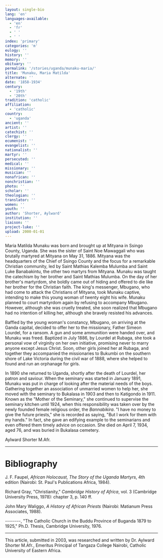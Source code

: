 ```yaml
---
layout: single-bio
lang: 'en'
languages-available:
  - 'en'
  - 'fr'
  - ' '
  - ' '
index: 'primary'
categories: 'm'
eulogy: ''
history: ''
memory: ''
obituary: ''
permalink: '/stories/uganda/munaku-maria/'
title: 'Munaku, Maria Matilda'
alternate: ''
date: '1858-1934'
century:
  - '19th'
  - '20th'
tradition: 'catholic'
affiliation:
  - 'catholic'
country:
  - 'uganda'
ancient: ''
artist: ''
catechist: ''
clergy: ''
ecumenist: ''
evangelist: ''
nationalist: ''
martyr: ''
persecuted: ''
medical: ''
missionary: ''
musician: ''
nonafrican: ''
nonchristian: ''
photo: ''
scholar: ''
theologian: ''
translator: ''
women: ''
youth: ''
author: 'Shorter, Aylward'
institution: ''
liaison: ''
project-luke: ''
upload: 2000-01-01
---
```



Maria Matilda Munaku was born and brought up at Mityana in Ssingo County, Uganda. She was the sister of  Saint Noe Mawaggali who was brutally martyred at Mityana on May 31, 1886. Mityana was the headquarters of the Chief of Ssingo County and the focus for a remarkable Christian community, led by Saint Mathias Kalemba Mulumba and Saint Luke Banabakintu, the other two martyrs from Mityana. Munaku was taught the catechism by her brother and Saint Mathias Mulumba. On the day of her brother's martyrdom, she boldly came out of hiding and offered to die like her brother for the Christian faith. The king's messenger, Mbugano, who had  come to attack the Christians of Mityana, took Munaku captive, intending to make this young woman of  twenty eight his wife. Munaku planned to court martyrdom again by refusing to accompany Mbugano. However, although she was  cruelly treated, she soon realized that Mbugano had no intention of killing her, although she bravely resisted his advances.

Baffled by the young woman's constancy, Mbugano, on arriving at the Ganda capital, decided to offer her to the missionary, Father Simeon Lourdel, for a ransom. A gun and some ammunition were handed over, and Munaku was freed. Baptized in July 1886, by Lourdel at Rubaga, she took a personal vow of virginity on her own initiative, promising never to marry anyone except Jesus Christ. Soon, other girls joined her at Rubaga, and together they accompanied the missionaries to Bukumbi on the southern shore of  Lake Victoria during the civil war of 1888, where she helped to found and run an orphanage for girls.

In 1890 she returned to Uganda, shortly after the death of Lourdel, her patron and saviour. When the seminary was started in January 1891, Munaku was put in charge of  looking after the material needs of the boys. Gathering together an association of unmarried women to help her, she moved with the seminary to Bukalasa in 1903 and then to Katigondo in 1911. Known as the "Mother of the Seminary," she continued to supervise the seminary kitchen until 1924, when this responsibility was taken over by the newly founded female religious order, the *Bannabikira*. "I have no money to give the future priests," she is recorded as saying, "But I work for them with my hands."  In fact, she gave an edifying example to the seminarians and even offered them timely advice on occasion. She died on April 7, 1934, aged 76, and was buried in Bukalasa cemetery.

Aylward Shorter M.Afr.

---

# Bibliography

J. F.  Faupel, *African Holocaust, The Story of the Uganda Martyrs*, 4th edition (Nairobi: St. Paul's Publications Africa, 1984).

Richard Gray, "Christianity," *Cambridge History of Africa*, vol. 3  (Cambridge University Press, 1978): chapter 3, p. 140 ff.

John Mary Waliggo, *A History of African Priests* (Nairobi: Matianum Press Associates, 1988).

--------, "The Catholic Church in the Buddu Province of Buganda 1879 to 1925," Ph.D. Thesis, Cambridge University, 1976.

---

This article, submitted in 2003, was researched and written by Dr. Aylward Shorter M.Afr., Emeritus Principal of Tangaza College Nairobi, Catholic University of Eastern Africa.